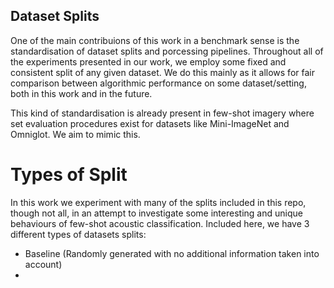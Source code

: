 ## Dataset Splits

One of the main contribuions of this work in a benchmark sense is the standardisation of dataset splits and porcessing pipelines. Throughout all of the experiments presented in our work, we employ some fixed and consistent split of any given dataset. We do this mainly as it allows for fair comparison between algorithmic performance on some dataset/setting, both in this work and in the future. 

This kind of standardisation is already present in few-shot imagery where set evaluation procedures exist for datasets like Mini-ImageNet and Omniglot. We aim to mimic this. 

# Types of Split
In this work we experiment with many of the splits included in this repo, though not all, in an attempt to investigate some interesting and unique behaviours of few-shot acoustic classification. Included here, we have 3 different types of datasets splits:
  - Baseline (Randomly generated with no additional information taken into account)
  - 
